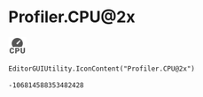 # Profiler.CPU@2x
![](/img/Profiler.CPU@2x.png)

``` CSharp
EditorGUIUtility.IconContent("Profiler.CPU@2x")
```
```
-106814588353482428
```
